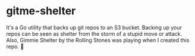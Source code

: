 # gitme-shelter
It's a Go utility that backs up git repos to an S3 bucket. Backing up your repos can be seen as shelter from the storm of a stupid move or attack. Also, Gimmie Shelter by the Rolling Stones was playing when I created this repo. 🤷
